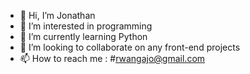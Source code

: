 - 👋 Hi, I’m Jonathan
- 👀 I’m interested in programming
- 🌱 I’m currently learning Python
- 💞️ I’m looking to collaborate on any front-end projects
- 📫 How to reach me : #rwangajo@gmail.com

<!---
Rwangajo/Rwangajo is a ✨ special ✨ repository because its `README.md` (this file) appears on your GitHub profile.
You can click the Preview link to take a look at your changes.
--->

